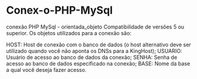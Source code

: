 # Conex-o-PHP-MySql
conexão PHP MySql - orientada_objeto 
Compatibilidade de versões 5 ou superior.
Os objetos utilizados para a conexão são:

HOST: Host de conexão com o banco de dados (o host alternativo deve ser utilizado quando você não aponta os DNSs para a KingHost);
USUARIO: Usuário de acesso ao banco de dados da conexão;
SENHA: Senha de acesso ao banco de dados especificado na conexão;
BASE: Nome da base a qual você deseja fazer acesso.
